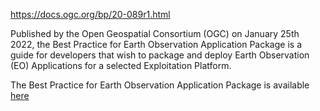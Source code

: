https://docs.ogc.org/bp/20-089r1.html

Published by the Open Geospatial Consortium (OGC) on January 25th 2022, the Best Practice for Earth Observation Application Package  is a guide for developers that wish to package and deploy Earth Observation (EO) Applications for a selected Exploitation Platform.

The Best Practice for Earth Observation Application Package is available [here](https://docs.ogc.org/bp/20-089r1.html)
